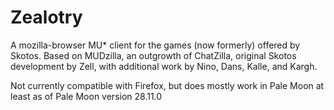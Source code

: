 # Zealotry
A mozilla-browser MU* client for the games (now formerly) offered by Skotos. Based on MUDzilla, an outgrowth of ChatZilla, original Skotos development by Zell, with additional work by Nino, Dans, Kalle, and Kargh.

Not currently compatible with Firefox, but does mostly work in Pale Moon at least as of Pale Moon version 28.11.0
